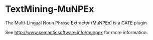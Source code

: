 # TextMining-MuNPEx
The Multi-Lingual Noun Phrase Extractor (MuNPEx) is a GATE plugin

See http://www.semanticsoftware.info/munpex for more information.